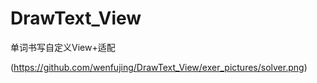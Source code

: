 # DrawText_View
单词书写自定义View+适配

(https://github.com/wenfujing/DrawText_View/exer_pictures/solver.png)



